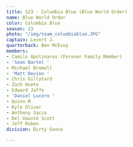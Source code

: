 ```yaml
---
title: S23 - Columbia Blue (Blue World Order)
name: Blue World Order
color: Columbia Blue
season: 23
photo: "/img/team_columbiablue.JPG"
captain: Levert J.
quarterback: Ben McEvoy
members:
- Camilo Apolinares (Forever Family Member)
- 'Sean Bartel '
- Michael Bromell
- 'Matt Devino '
- Chris Gillytard
- Zach Huete
- Edward Jaffe
- 'Daniel Lucero '
- Quinn M
- Kyle Oliver
- Anthony Sacco
- Del-Vaunté Scott
- Jeff Ruben
division: Dirty Goose

---
```

